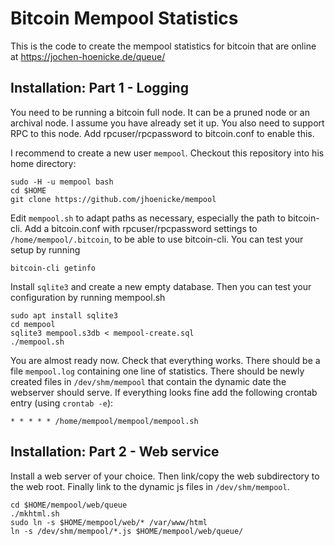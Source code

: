 # Bitcoin Mempool Statistics

This is the code to create the mempool statistics for bitcoin that are online
at https://jochen-hoenicke.de/queue/

## Installation: Part 1 - Logging

You need to be running a bitcoin full node.  It can be a pruned node or an
archival node.  I assume you have already set it up.  You also need to
support RPC to this node.  Add rpcuser/rpcpassword to bitcoin.conf to enable
this.

I recommend to create a new user `mempool`.   Checkout this repository into
his home directory:

    sudo -H -u mempool bash
    cd $HOME
    git clone https://github.com/jhoenicke/mempool

Edit `mempool.sh` to adapt paths as necessary, especially the path to 
bitcoin-cli.  Add a bitcoin.conf with rpcuser/rpcpassword settings to 
`/home/mempool/.bitcoin`, to be able to use bitcoin-cli.  You can test your
setup by running

    bitcoin-cli getinfo

Install `sqlite3` and create a new empty database. Then you can test your
configuration by running mempool.sh

    sudo apt install sqlite3
    cd mempool
    sqlite3 mempool.s3db < mempool-create.sql
    ./mempool.sh

You are almost ready now.  Check that everything works.  There should be a
file `mempool.log` containing one line of statistics.  There should be
newly created files in `/dev/shm/mempool` that contain the dynamic date the
webserver should serve.  If everything looks fine add the following crontab 
entry (using `crontab -e`):

    * * * * * /home/mempool/mempool/mempool.sh 

## Installation: Part 2 - Web service

Install a web server of your choice. Then link/copy the web subdirectory 
to the web root.  Finally link to the dynamic js files in `/dev/shm/mempool`.

    cd $HOME/mempool/web/queue
    ./mkhtml.sh
    sudo ln -s $HOME/mempool/web/* /var/www/html
    ln -s /dev/shm/mempool/*.js $HOME/mempool/web/queue/

